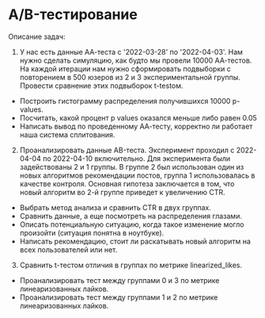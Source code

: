 # A/B-тестирование

Описание задач:
1. У нас есть данные АА-теста с '2022-03-28' по '2022-04-03'. Нам нужно сделать симуляцию, как будто мы провели 10000 АА-тестов. На каждой итерации нам нужно сформировать подвыборки с повторением в 500 юзеров из 2 и 3 экспериментальной группы. Провести сравнение этих подвыборок t-testом.
 - Построить гистограмму распределения получившихся 10000 p-values.
 - Посчитать, какой процент p values оказался меньше либо равен 0.05
 - Написать вывод по проведенному АА-тесту, корректно ли работает наша система сплитования.
2. Проанализировать данные АB-теста. Эксперимент проходил с 2022-04-04 по 2022-04-10 включительно. Для эксперимента были задействованы 2 и 1 группы. В группе 2 был использован один из новых алгоритмов рекомендации постов, группа 1 использовалась в качестве контроля. Основная гипотеза заключается в том, что новый алгоритм во 2-й группе приведет к увеличению CTR. 
  - Выбрать метод анализа и сравнить CTR в двух группах.
  - Сравнить данные, а еще посмотреть на распределения глазами.
  - Описать потенциальную ситуацию, когда такое изменение могло произойти (ситуация понятна в ноутбуке).
  - Написать рекомендацию, стоит ли раскатывать новый алгоритм на всех пользователей или нет.
3. Сравнить t-тестом отличия в группах по метрике linearized_likes.
  - Проанализировать тест между группами 0 и 3 по метрике линеаризованных лайков.
  - Проанализировать тест между группами 1 и 2 по метрике линеаризованных лайков.

